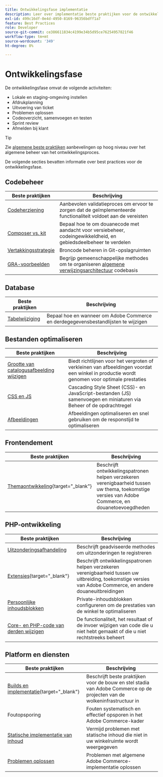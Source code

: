 ```yaml
---
title: Ontwikkelingsfase implementatie
description: Leer over implementatie beste praktijken voor de ontwikkelingsfase van projecten van Adobe Commerce.
exl-id: 499c16df-0e4d-4950-8169-96356bdff1a7
feature: Best Practices
role: Developer
source-git-commit: ce386611834c4199e34b5d95ce76254957821f46
workflow-type: tm+mt
source-wordcount: '349'
ht-degree: 0%

---
```



# Ontwikkelingsfase

De ontwikkelingsfase omvat de volgende activiteiten:

- Lokale en staging-omgeving instellen
- Afdrukplanning
- Uitvoering van ticket
- Problemen oplossen
- Codeoverzicht, samenvoegen en testen
- Sprint review
- Afmelden bij klant

>[!TIP]
>
>Zie [algemene beste praktijken](general.md) aanbevelingen op hoog niveau over het algemene beheer van het ontwikkelingsproces.

De volgende secties bevatten informatie over best practices voor de ontwikkelingsfase.

## Codebeheer

| Beste praktijken | Beschrijving |
|-----------------------------------------------------------------|--------------------------------------------------------------------------------------------------------------------------------------|
| [Codeherziening](code-review.md) | Aanbevolen validatieproces om ervoor te zorgen dat de geïmplementeerde functionaliteit voldoet aan de vereisten |
| [Composer vs. kit](code-management.md) | Bepaal hoe te om douanecode met aandacht voor versiebeheer, codeingewikkeldheid, en gebiedsdeelbeheer te verdelen |
| [Vertakkingsstrategie](git-branching.md) | Broncode beheren in Git-opslagruimten |
| [GRA-voorbeelden](../../architecture/global-reference/examples.md) | Begrijp gemeenschappelijke methodes om te organiseren [algemene verwijzingsarchitectuur](../../architecture/global-reference/overview.md) codebasis |

## Database

| Beste praktijken | Beschrijving |
|----------------------------------------------------------------|---------------------------------------------------------------------------------|
| [Tabelwijziging](modifying-core-and-third-party-tables.md) | Bepaal hoe en wanneer om Adobe Commerce en derdegegevensbestandlijsten te wijzigen |

## Bestanden optimaliseren

| Beste praktijken | Beschrijving |
|-----------------------------------------------------|-----------------------------------------------------------------------------------------------------------|
| [Grootte van catalogusafbeelding wijzigen](catalog-image-resizing.md) | Biedt richtlijnen voor het vergroten of verkleinen van afbeeldingen voordat een winkel in productie wordt genomen voor optimale prestaties |
| [CSS en JS](optimize-css-js-files.md) | Cascading Style Sheet (CSS)- en JavaScript-bestanden (JS) samenvoegen en miniaturen via Beheer of de opdrachtregel |
| [Afbeeldingen](image-optimization.md) | Afbeeldingen optimaliseren en snel gebruiken om de responstijd te optimaliseren |

## Frontendement

| Beste praktijken | Beschrijving |
|----------------------------------------------------------------------------------------------------------------|------------------------------------------------------------------------------------------------------------------------------------------|
| [Themaontwikkeling](https://developer.adobe.com/commerce/frontend-core/guide/best-practices/){target="_blank"} | Beschrijft ontwikkelingspatronen helpen verzekeren verenigbaarheid tussen uw thema, toekomstige versies van Adobe Commerce, en douanetoevoegdheden |

## PHP-ontwikkeling

| Beste praktijken | Beschrijving |
|-----------------------------------------------------------------------------------------|----------------------------------------------------------------------------------------------------------------------------------------------------|
| [Uitzonderingsafhandeling](exception-handling.md) | Beschrijft geadviseerde methodes om uitzonderingen te registreren |
| [Extensies](https://developer.adobe.com/commerce/php/best-practices/){target="_blank"} | Beschrijft ontwikkelingspatronen helpen verzekeren verenigbaarheid tussen uw uitbreiding, toekomstige versies van Adobe Commerce, en andere douaneuitbreidingen |
| [Persoonlijke inhoudsblokken](private-content-block-configuration.md) | Private-inhoudsblokken configureren om de prestaties van de winkel te optimaliseren |
| [Core- en PHP-code van derden wijzigen](modifying-core-and-third-party-code.md) | De functionaliteit, het resultaat of de invoer wijzigen van code die u niet hebt gemaakt of die u niet rechtstreeks beheert |

## Platform en diensten

| Beste praktijken | Beschrijving |
|--------------------------------------------------------------------------------------------------------------------------------------------------------|-------------------------------------------------------------------------------------------------------------|
| [Builds en implementatie](https://experienceleague.adobe.com/docs/commerce-cloud-service/user-guide/develop/deploy/best-practices.html){target="_blank"} | Beschrijft beste praktijken voor de bouw en stel stadia van Adobe Commerce op de projecten van de wolkeninfrastructuur in |
| Foutopsporing | Fouten systematisch en effectief opsporen in het Adobe Commerce-kader |
| [Statische implementatie van inhoud](static-content-deployment.md) | Vermijd problemen met statische inhoud die niet in uw winkelruimte wordt weergegeven |
| [Problemen oplossen](troubleshooting.md) | Problemen met algemene Adobe Commerce-implementatie oplossen |
